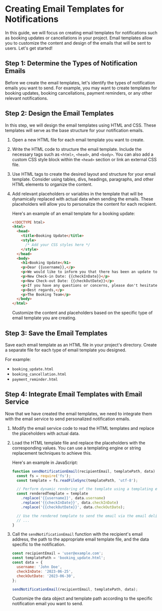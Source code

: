 # Creating Email Templates for Notifications

In this guide, we will focus on creating email templates for notifications such as booking updates or cancellations in your project. Email templates allow you to customize the content and design of the emails that will be sent to users. Let's get started!

## Step 1: Determine the Types of Notification Emails

Before we create the email templates, let's identify the types of notification emails you want to send. For example, you may want to create templates for booking updates, booking cancellations, payment reminders, or any other relevant notifications.

## Step 2: Design the Email Templates

In this step, we will design the email templates using HTML and CSS. These templates will serve as the base structure for your notification emails.

1. Open a new HTML file for each email template you want to create.

2. Write the HTML code to structure the email template. Include the necessary tags such as `<html>`, `<head>`, and `<body>`. You can also add a custom CSS style block within the `<head>` section or link an external CSS file.

3. Use HTML tags to create the desired layout and structure for your email template. Consider using tables, divs, headings, paragraphs, and other HTML elements to organize the content.

4. Add relevant placeholders or variables in the template that will be dynamically replaced with actual data when sending the emails. These placeholders will allow you to personalize the content for each recipient.

   Here's an example of an email template for a booking update:

   ```html
   <!DOCTYPE html>
   <html>
     <head>
       <title>Booking Update</title>
       <style>
         /* Add your CSS styles here */
       </style>
     </head>
     <body>
       <h1>Booking Update</h1>
       <p>Dear {{username}},</p>
       <p>We would like to inform you that there has been an update to your booking.</p>
       <p>New Check-in Date: {{checkInDate}}</p>
       <p>New Check-out Date: {{checkOutDate}}</p>
       <p>If you have any questions or concerns, please don't hesitate to contact us.</p>
       <p>Best regards,</p>
       <p>The Booking Team</p>
     </body>
   </html>
   ```

   Customize the content and placeholders based on the specific type of email template you are creating.

## Step 3: Save the Email Templates

Save each email template as an HTML file in your project's directory. Create a separate file for each type of email template you designed.

For example:
- `booking_update.html`
- `booking_cancellation.html`
- `payment_reminder.html`

## Step 4: Integrate Email Templates with Email Service

Now that we have created the email templates, we need to integrate them with the email service to send personalized notification emails.

1. Modify the email service code to read the HTML templates and replace the placeholders with actual data.

2. Load the HTML template file and replace the placeholders with the corresponding values. You can use a templating engine or string replacement techniques to achieve this.

   Here's an example in JavaScript:

   ```javascript
   function sendNotificationEmail(recipientEmail, templatePath, data) {
     const fs = require('fs');
     const template = fs.readFileSync(templatePath, 'utf-8');

     // Perform dynamic rendering of the template using a templating engine or string replacement
     const renderedTemplate = template
       .replace('{{username}}', data.username)
       .replace('{{checkInDate}}', data.checkInDate)
       .replace('{{checkOutDate}}', data.checkOutDate);

     // Use the rendered template to send the email via the email delivery service
     // ...
   }
   ```

3. Call the `sendNotificationEmail` function with the recipient's email address, the path to the appropriate email template file, and the data specific to the notification.

   ```javascript
   const recipientEmail = 'user@example.com';
   const templatePath = 'booking_update.html';
   const data = {
     username: 'John Doe',
     checkInDate: '2023-06-25',
     checkOutDate: '2023-06-30',
   };

   sendNotificationEmail(recipientEmail, templatePath, data);
   ```

   Customize the data object and template path according to the specific notification email you want to send.


